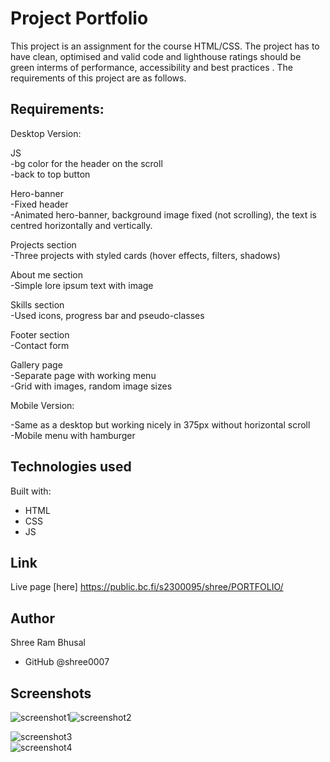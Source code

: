 # Project Portfolio

This project is an assignment for the course HTML/CSS. The project has to have clean, optimised and valid code and lighthouse ratings should be green interms of performance, accessibility and best practices . The requirements of this project are as follows.


## Requirements:


Desktop Version:

JS </br>
-bg color for the header on the scroll</br>
-back to top button


Hero-banner </br>
-Fixed header </br>
-Animated hero-banner, background image fixed (not scrolling), the text is centred horizontally and vertically.


Projects section</br>
-Three projects with styled cards (hover effects, filters, shadows)


About me section</br>
-Simple lore ipsum text with image

Skills section</br>
-Used icons, progress bar and pseudo-classes

Footer section</br>
-Contact form

Gallery page</br>
-Separate page with working menu </br>
-Grid with images, random image sizes


Mobile Version:

-Same as a desktop but working nicely in 375px without horizontal scroll</br>
-Mobile menu with hamburger 



## Technologies used

Built with: 

- HTML
- CSS
- JS


## Link

Live page [here] https://public.bc.fi/s2300095/shree/PORTFOLIO/


## Author

Shree Ram Bhusal
- GitHub @shree0007


## Screenshots
![screenshot1](pics/screenshot1.png)![screenshot2](pics/screenshot2.png) 

![screenshot3](pics/screenshot3.png) <br>
![screenshot4](pics/screenshot4.png)

